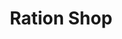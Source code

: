 ---
title: "Ration Shop"
url: /padanilam/ration-shop-state-highway-edappon-para-2/
shop: convenience
---